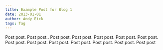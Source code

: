 ```yaml
---
title: Example Post for Blog 1
date: 2013-01-01
author: Andy Eick
tags: Tag
---
```


Post post. Post post.. Post post. Post post. Post post. Post post. Post post. Post post. Post post. Post post. Post post. Post post. Post post. Post post
